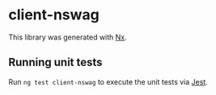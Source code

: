 # client-nswag

This library was generated with [Nx](https://nx.dev).

## Running unit tests

Run `ng test client-nswag` to execute the unit tests via [Jest](https://jestjs.io).
